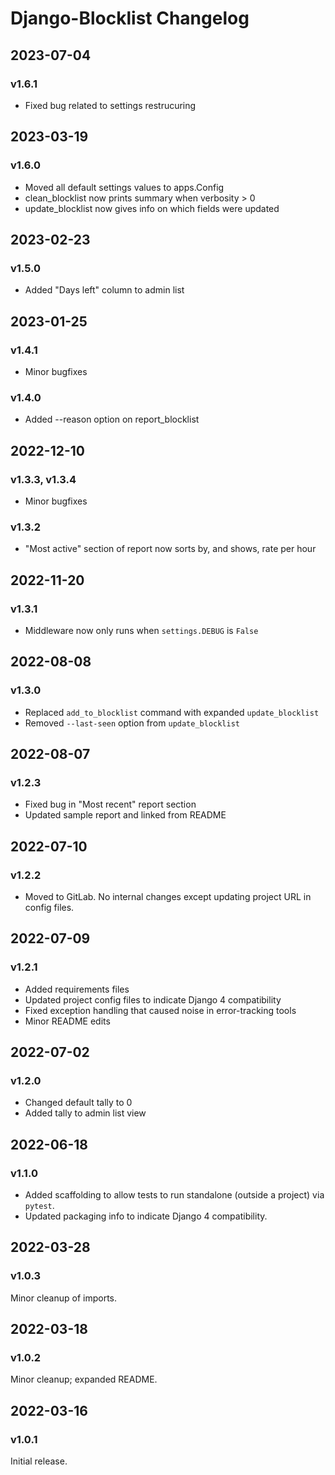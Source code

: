 # Django-Blocklist Changelog

## 2023-07-04
### v1.6.1
* Fixed bug related to settings restrucuring

## 2023-03-19
### v1.6.0
* Moved all default settings values to apps.Config
* clean_blocklist now prints summary when verbosity > 0
* update_blocklist now gives info on which fields were updated

## 2023-02-23
### v1.5.0
* Added "Days left" column to admin list

## 2023-01-25
### v1.4.1
* Minor bugfixes
### v1.4.0
* Added --reason option on report_blocklist

## 2022-12-10
### v1.3.3, v1.3.4
* Minor bugfixes
### v1.3.2
* "Most active" section of report now sorts by, and shows, rate per hour

## 2022-11-20
### v1.3.1
* Middleware now only runs when `settings.DEBUG` is `False`

## 2022-08-08
### v1.3.0
* Replaced `add_to_blocklist` command with expanded `update_blocklist`
* Removed `--last-seen` option from `update_blocklist`

## 2022-08-07
### v1.2.3
* Fixed bug in "Most recent" report section
* Updated sample report and linked from README

## 2022-07-10
### v1.2.2
* Moved to GitLab. No internal changes except updating project URL in config files.

## 2022-07-09
### v1.2.1
* Added requirements files
* Updated project config files to indicate Django 4 compatibility
* Fixed exception handling that caused noise in error-tracking tools
* Minor README edits

## 2022-07-02
### v1.2.0
* Changed default tally to 0
* Added tally to admin list view

## 2022-06-18
### v1.1.0
* Added scaffolding to allow tests to run standalone (outside a project) via `pytest`.
* Updated packaging info to indicate Django 4 compatibility.

## 2022-03-28
### v1.0.3
Minor cleanup of imports.

## 2022-03-18
### v1.0.2
Minor cleanup; expanded README.

## 2022-03-16
### v1.0.1
Initial release.
